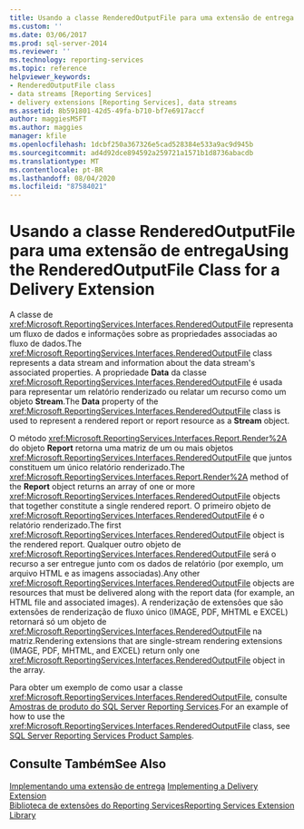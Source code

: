 ```yaml
---
title: Usando a classe RenderedOutputFile para uma extensão de entrega | Microsoft Docs
ms.custom: ''
ms.date: 03/06/2017
ms.prod: sql-server-2014
ms.reviewer: ''
ms.technology: reporting-services
ms.topic: reference
helpviewer_keywords:
- RenderedOutputFile class
- data streams [Reporting Services]
- delivery extensions [Reporting Services], data streams
ms.assetid: 8b591801-42d5-49fa-b710-bf7e6917accf
author: maggiesMSFT
ms.author: maggies
manager: kfile
ms.openlocfilehash: 1dcbf250a367326e5cad528384e533a9ac9d945b
ms.sourcegitcommit: ad4d92dce894592a259721a1571b1d8736abacdb
ms.translationtype: MT
ms.contentlocale: pt-BR
ms.lasthandoff: 08/04/2020
ms.locfileid: "87584021"
---
```

# <a name="using-the-renderedoutputfile-class-for-a-delivery-extension"></a><span data-ttu-id="47fca-102">Usando a classe RenderedOutputFile para uma extensão de entrega</span><span class="sxs-lookup"><span data-stu-id="47fca-102">Using the RenderedOutputFile Class for a Delivery Extension</span></span>
  <span data-ttu-id="47fca-103">A classe de <xref:Microsoft.ReportingServices.Interfaces.RenderedOutputFile> representa um fluxo de dados e informações sobre as propriedades associadas ao fluxo de dados.</span><span class="sxs-lookup"><span data-stu-id="47fca-103">The <xref:Microsoft.ReportingServices.Interfaces.RenderedOutputFile> class represents a data stream and information about the data stream's associated properties.</span></span> <span data-ttu-id="47fca-104">A propriedade **Data** da classe <xref:Microsoft.ReportingServices.Interfaces.RenderedOutputFile> é usada para representar um relatório renderizado ou relatar um recurso como um objeto **Stream**.</span><span class="sxs-lookup"><span data-stu-id="47fca-104">The **Data** property of the <xref:Microsoft.ReportingServices.Interfaces.RenderedOutputFile> class is used to represent a rendered report or report resource as a **Stream** object.</span></span>  
  
 <span data-ttu-id="47fca-105">O método <xref:Microsoft.ReportingServices.Interfaces.Report.Render%2A> do objeto **Report** retorna uma matriz de um ou mais objetos <xref:Microsoft.ReportingServices.Interfaces.RenderedOutputFile> que juntos constituem um único relatório renderizado.</span><span class="sxs-lookup"><span data-stu-id="47fca-105">The <xref:Microsoft.ReportingServices.Interfaces.Report.Render%2A> method of the **Report** object returns an array of one or more <xref:Microsoft.ReportingServices.Interfaces.RenderedOutputFile> objects that together constitute a single rendered report.</span></span> <span data-ttu-id="47fca-106">O primeiro objeto de <xref:Microsoft.ReportingServices.Interfaces.RenderedOutputFile> é o relatório renderizado.</span><span class="sxs-lookup"><span data-stu-id="47fca-106">The first <xref:Microsoft.ReportingServices.Interfaces.RenderedOutputFile> object is the rendered report.</span></span> <span data-ttu-id="47fca-107">Qualquer outro objeto de <xref:Microsoft.ReportingServices.Interfaces.RenderedOutputFile> será o recurso a ser entregue junto com os dados de relatório (por exemplo, um arquivo HTML e as imagens associadas).</span><span class="sxs-lookup"><span data-stu-id="47fca-107">Any other <xref:Microsoft.ReportingServices.Interfaces.RenderedOutputFile> objects are resources that must be delivered along with the report data (for example, an HTML file and associated images).</span></span> <span data-ttu-id="47fca-108">A renderização de extensões que são extensões de renderização de fluxo único (IMAGE, PDF, MHTML e EXCEL) retornará só um objeto de <xref:Microsoft.ReportingServices.Interfaces.RenderedOutputFile> na matriz.</span><span class="sxs-lookup"><span data-stu-id="47fca-108">Rendering extensions that are single-stream rendering extensions (IMAGE, PDF, MHTML, and EXCEL) return only one <xref:Microsoft.ReportingServices.Interfaces.RenderedOutputFile> object in the array.</span></span>  
  
 <span data-ttu-id="47fca-109">Para obter um exemplo de como usar a classe <xref:Microsoft.ReportingServices.Interfaces.RenderedOutputFile>, consulte [Amostras de produto do SQL Server Reporting Services](https://go.microsoft.com/fwlink/?LinkId=177889).</span><span class="sxs-lookup"><span data-stu-id="47fca-109">For an example of how to use the <xref:Microsoft.ReportingServices.Interfaces.RenderedOutputFile> class, see [SQL Server Reporting Services Product Samples](https://go.microsoft.com/fwlink/?LinkId=177889).</span></span>  
  
## <a name="see-also"></a><span data-ttu-id="47fca-110">Consulte Também</span><span class="sxs-lookup"><span data-stu-id="47fca-110">See Also</span></span>  
 <span data-ttu-id="47fca-111">[Implementando uma extensão de entrega](implementing-a-delivery-extension.md) </span><span class="sxs-lookup"><span data-stu-id="47fca-111">[Implementing a Delivery Extension](implementing-a-delivery-extension.md) </span></span>  
 [<span data-ttu-id="47fca-112">Biblioteca de extensões do Reporting Services</span><span class="sxs-lookup"><span data-stu-id="47fca-112">Reporting Services Extension Library</span></span>](../reporting-services-extension-library.md)  
  
  
